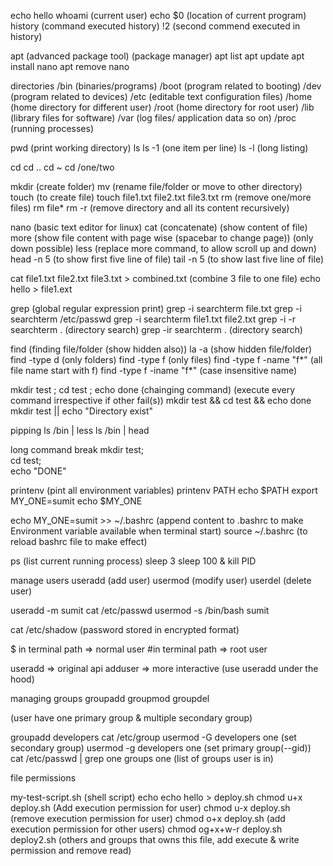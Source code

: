 echo hello
whoami (current user)
echo $0 (location of current program)
history (command executed history)
!2 (second commend executed in history)

apt (advanced package tool) (package manager)
apt list
apt update
apt install nano
apt remove nano

directories
  /bin (binaries/programs)
  /boot (program related to booting)
  /dev (program related to devices)
  /etc (editable text configuration files)
  /home (home directory for different user)
  /root (home directory for root user)
  /lib (library files for software)
  /var (log files/ application data so on)
  /proc (running processes)

pwd (print working directory)
ls
ls -1 (one item per line)
ls -l (long listing)

cd
cd ..
cd ~
cd /one/two

mkdir (create folder)
mv (rename file/folder or move to other directory)
touch (to create file)
touch file1.txt file2.txt file3.txt
rm (remove one/more files)
rm file*
rm -r (remove directory and all its content recursively)

nano (basic text editor for linux)
cat (concatenate) (show content of file)
more (show file content with page wise (spacebar to change page)) (only down possible)
less (replace more command, to allow scroll up and down)
head -n 5 (to show first five line of file)
tail -n 5 (to show last five line of file)

cat file1.txt file2.txt file3.txt > combined.txt (combine 3 file to one file)
echo hello > file1.ext

grep (global regular expression print)
grep -i searchterm file.txt
grep -i searchterm /etc/passwd
grep -i searchterm file1.txt file2.txt
grep -i -r searchterm . (directory search)
grep -ir searchterm . (directory search)

find (finding file/folder (show hidden also))
la -a (show hidden file/folder)
find -type d (only folders)
find -type f (only files)
find -type f -name "f*" (all file name start with f)
find -type f -iname "f*" (case insensitive name)

mkdir test ; cd test ; echo done (chainging command) (execute every command irrespective if other fail(s))
mkdir test && cd test && echo done 
mkdir test || echo "Directory exist"

pipping
ls /bin | less
ls /bin | head 

long command break
mkdir test;\
cd test; \
echo "DONE"

printenv (pint all environment variables)
printenv PATH
echo $PATH
export MY_ONE=sumit
echo $MY_ONE

echo MY_ONE=sumit >> ~/.bashrc (append content to .bashrc to make Environment variable available when terminal start)
source ~/.bashrc (to reload bashrc file to make effect)

ps (list current running process)
sleep 3
sleep 100 &
kill PID

manage users
useradd (add user)
usermod (modify user)
userdel (delete user)

useradd -m sumit
cat /etc/passwd
usermod -s /bin/bash sumit

cat /etc/shadow (password stored in encrypted format)

$ in terminal path => normal user 
#in terminal path => root user  

useradd => original api
adduser => more interactive (use useradd under the hood)

managing groups
groupadd
groupmod
groupdel

(user have one primary group & multiple secondary group)

groupadd developers 
cat /etc/group
usermod -G developers one (set secondary group)
usermod -g developers one (set primary group(--gid))
cat /etc/passwd | grep one
groups one (list of groups user is in)  


file permissions

my-test-script.sh (shell script)
echo echo hello > deploy.sh
chmod u+x deploy.sh (Add execution permission for user)
chmod u-x deploy.sh (remove execution permission for user)
chmod o+x deploy.sh (add execution permission for other users)
chmod og+x+w-r deploy.sh deploy2.sh (others and groups that owns this file, add execute & write permission and remove read)






 

